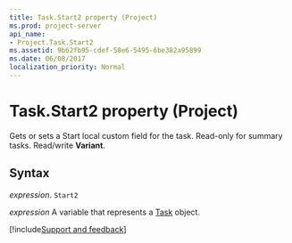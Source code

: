 ```yaml
---
title: Task.Start2 property (Project)
ms.prod: project-server
api_name:
- Project.Task.Start2
ms.assetid: 9b62fb95-cdef-58e6-5495-6be382a95899
ms.date: 06/08/2017
localization_priority: Normal
---
```



# Task.Start2 property (Project)

Gets or sets a Start local custom field for the task. Read-only for summary tasks. Read/write  **Variant**.


## Syntax

_expression_. `Start2`

_expression_ A variable that represents a [Task](./Project.Task.md) object.

[!include[Support and feedback](~/includes/feedback-boilerplate.md)]